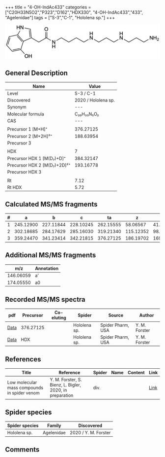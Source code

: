 +++
title = "4-OH-IndAc433"
categories = ["C20H33N5O2","P323","D162","HDX330",
"4-OH-IndAc433","433",
"Agelenidae"]
tags = ["S-3","C-1",
"Hololena sp."]
+++

![](/img/4-OH-IndAc433.png)

## General Description

| Name                       | Value              |
|----------------------------|--------------------|
| Level                      | S-3 / C-1          |
| Discovered                 | 2020 / Hololena sp. |
| Synonym                    | ---                |
| Molecular formula          | C₂₀H₃₃N₅O₂                   |
| CAS                        | ---                |
|                            |                    |
| Precursor 1 [M+H]⁺          | 376.27125          |
| Precursor 2 [M+2H]²⁺        | 188.63954          |
| Precursor 3                 |                    |
|                             |                    |
| HDX                         | 7                  |
| Precursor HDX 1 [M(D₇)+D]⁺   | 384.32147        |
| Precursor HDX 2 [M(D₇)+2D]²⁺ | 193.16778        |
| Precursor HDX 3             |                    |
|                            |                    |
| Rt                         | 7.12                   |
| Rt HDX                     | 5.72                   |

## Calculated MS/MS fragments

| # | a         | b         | c         | ta        | z         | y         | tz        |
|---|-----------|-----------|-----------|-----------|-----------|-----------|-----------|
| 1 | 245.12900 | 227.11844 | 228.10245 | 262.15555 | 58.06567 | 41.03912 | 75.09222 |
| 2 | 302.18685 | 284.17629 | 285.16030 | 319.21340 | 115.12352 | 98.09697 | 132.15007 |
| 3 | 359.24470 | 341.23414 | 342.21815 | 376.27125 | 186.19702 | 169.17047 | 203.22357 |

## Additional MS/MS fragments

| m/z | Annotation |
|-----|------------|
| 146.06059    | a'   |
| 174.05550    | a0   |

## Recorded MS/MS spectra

| pdf                                             | Precursor | Co-eluting | Spider      | Source                       | Author        |
|-------------------------------------------------|-----------|------------|-------------|------------------------------|---------------|
| [Data](/pdf/Hololena-sp/376_4-OH-IndAc433_Ho-sp.pdf) | 376.27125 |           | Hololena sp. | Spider Pharm, USA | Y. M. Forster |
| [Data](/pdf/Hololena-sp/376_4-OH-IndAc433_Ho-sp_HDX.pdf) | HDX |           | Hololena sp. | Spider Pharm, USA | Y. M. Forster |


## References

| Title | Reference | Spider | Name | Content | Link |
|-------|-----------|--------|------|---------|------|
| Low molecular mass compounds in spider venom      | Y. M. Forster, S. Bienz, L. Bigler, 2020, in preparation          | div.       |   |   | [Link](unknown) |

## Spider species

| Spider species     | Family     | Discovered           |
|--------------------|------------|----------------------|
| Hololena sp.       | Agelenidae | 2020 / Y. M. Forster |


## Comments
